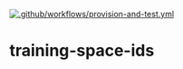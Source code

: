 
[![.github/workflows/provision-and-test.yml](https://github.com/c3aidti/training-space-ids/actions/workflows/provision-and-test.yml/badge.svg?event=pull_request)](https://github.com/c3aidti/training-space-ids/actions/workflows/provision-and-test.yml)  
# training-space-ids

